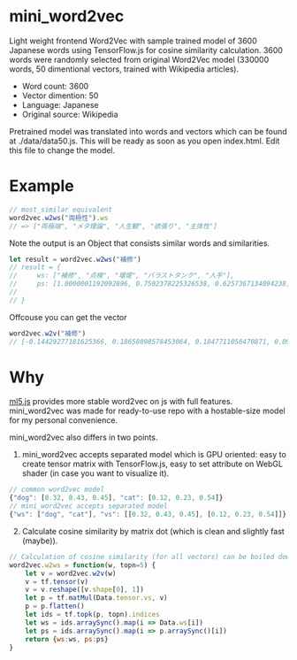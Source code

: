 # mini_word2vec
Light weight frontend Word2Vec with sample trained model of 3600 Japanese words using TensorFlow.js for cosine similarity calculation. 3600 words were randomly selected from original Word2Vec model (330000 words, 50 dimentional vectors, trained with Wikipedia articles).

- Word count: 3600
- Vector dimention: 50
- Language: Japanese
- Original source: Wikipedia

Pretrained model was translated into words and vectors which can be found at ./data/data50.js. This will be ready as soon as you open index.html. Edit this file to change the model.

# Example
```js
// most_similar equivalent
word2vec.w2ws("両極性").ws
// => ["両極端", "メタ理論", "人生観", "欲張り", "主体性"] 
```

Note the output is an Object that consists similar words and similarities.
```js
let result = word2vec.w2ws("補修")
// result = {
//     ws: ["補修", "点検", "堰堤", "バラストタンク", "人手"],
//     ps: [1.0000001192092896, 0.7502378225326538, 0.6257367134094238, 0.6090835928916931, 0.5916973352432251]
// 
// }
```

Offcouse you can get the vector
```js
word2vec.w2v("補修")
// [-0.14429277181625366, 0.18658098578453064, 0.1847711056470871, 0.09209378808736801, -0.0679391548037529, 0.16327759623527527, -0.031874626874923706, -0.16484060883522034, -0.06378225237131119, 0.023497363552451134, 0.0020464088302105665, 0.17774838209152222, 0.02699054591357708, 0.16259080171585083, 0.28372877836227417, 0.07724079489707947, -0.2403295338153839, -0.0819578692317009, 0.20890462398529053, -0.028673263266682625, 0.009770154021680355, 0.13413363695144653, 0.011923604644834995, -0.11731985211372375, -0.10551074147224426, 0.08331461250782013, 0.004097146913409233, 0.24513141810894012, -0.030268225818872452, -0.01968240551650524, 0.01812598668038845, 0.06748735904693604, 0.09437521547079086, -0.0255605336278677, 0.01223302073776722, -0.016752682626247406, -0.0056835669092834, 0.008190684020519257, -0.4212040603160858, -0.0371280238032341, 0.1373198926448822, -0.1416447013616562, -0.12562932074069977, 0.3315233290195465, 0.12790662050247192, -0.11261098831892014, -0.011190776713192463, -0.17273341119289398, 0.15604254603385925, 0.17403298616409302]
```

# Why
[ml5.js](https://ml5js.org/reference/api-Word2vec/) provides more stable word2vec on js with full features. mini_word2vec was made for ready-to-use repo with a hostable-size model for my personal convenience. 

mini_word2vec also differs in two points.

1. mini_word2vec accepts separated model which is GPU oriented: easy to create tensor matrix with TensorFlow.js, easy to set attribute on WebGL shader (in case you want to visualize it).

```js
// common word2vec model
{"dog": [0.32, 0.43, 0.45], "cat": [0.12, 0.23, 0.54]}
// mini_word2vec accepts separated model
{"ws": ["dog", "cat"], "vs": [[0.32, 0.43, 0.45], [0.12, 0.23, 0.54]]}
```

2. Calculate cosine similarity by matrix dot (which is clean and slightly fast (maybe)). 

```js
// Calculation of cosine similarity (for all vectors) can be boiled down to a simple matrix dot which will be done by TensorFlow
word2vec.w2ws = function(w, topn=5) {
    let v = word2vec.w2v(w)
    v = tf.tensor(v)
    v = v.reshape([v.shape[0], 1])
    let p = tf.matMul(Data.tensor.vs, v)
    p = p.flatten()
    let ids = tf.topk(p, topn).indices
    let ws = ids.arraySync().map(i => Data.ws[i])
    let ps = ids.arraySync().map(i => p.arraySync()[i])
    return {ws:ws, ps:ps}
}
```